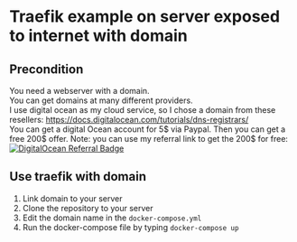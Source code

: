 # Traefik example on server exposed to internet with domain
## Precondition
You need a webserver with a domain.  
You can get domains at many different providers.  
I use digital ocean as my cloud service, so I chose a domain from these resellers: https://docs.digitalocean.com/tutorials/dns-registrars/  
You can get a digital Ocean account for 5$ via Paypal. Then you can get a free 200$ offer. Note: you can use my referral link to get the 200$ for free:   [![DigitalOcean Referral Badge](https://web-platforms.sfo2.cdn.digitaloceanspaces.com/WWW/Badge%201.svg)](https://www.digitalocean.com/?refcode=bafc3d30d978&utm_campaign=Referral_Invite&utm_medium=Referral_Program&utm_source=badge)

## Use traefik with domain
1. Link domain to your server
2. Clone the repository to your server
3. Edit the domain name in the `docker-compose.yml`
4. Run the docker-compose file by typing `docker-compose up`
